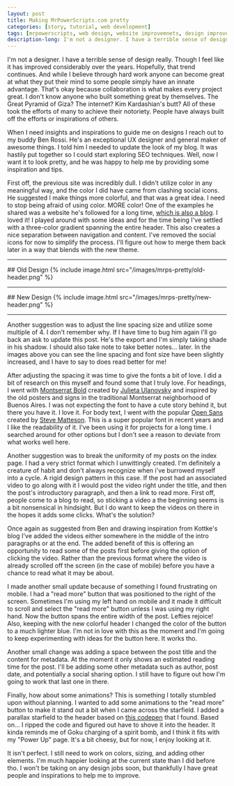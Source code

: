 ```yaml
---
layout: post
title: Making MrPowerScripts.com pretty
categories: [story, tutorial, web development]
tags: [mrpowerscripts, web design, website improvemnets, design improvements. making mrepowerscripts.com pretty ]
description-long: I'm not a designer. I have a terrible sense of design really. Though I feel like it has improved considerably over the years. Hopefully, that trend continues. And while I believe through hard work anyone can become great at what they put their mind to some people simply have an innate advantage. That's okay because collaboration is what makes every project great. I don't know anyone who built something great by themselves. The Great Pyramid of Giza?  The internet? Kim Kardashian's butt? All of these took the efforts of many to achieve their notoriety. People have always built off the efforts or inspirations of others.
---
```


I'm not a designer. I have a terrible sense of design really. Though I feel like it has improved considerably over the years. Hopefully, that trend continues. And while I believe through hard work anyone can become great at what they put their mind to some people simply have an innate advantage. That's okay because collaboration is what makes every project great. I don't know anyone who built something great by themselves. The Great Pyramid of Giza?  The internet? Kim Kardashian's butt? All of these took the efforts of many to achieve their notoriety. People have always built off the efforts or inspirations of others.

When I need insights and inspirations to guide me on designs I reach out to my buddy Ben Rossi. He's an exceptional UX designer and general maker of awesome things. I told him I needed to update the look of my blog. It was hastily put together so I could start exploring SEO techniques. Well, now I want it to look pretty, and he was happy to help me by providing some inspiration and tips.

First off, the previous site was incredibly dull. I didn't utilize color in any meaningful way, and the color I did have came from clashing social icons. He suggested I make things more colorful, and that was a great idea. I need to stop being afraid of using color. MORE color! One of the examples he shared was a website he's followed for a long time, [which is also a blog](https://kottke.org/). I loved it! I played around with some ideas and for the time being I've settled with a three-color gradient spanning the entire header. This also creates a nice separation between navigation and content. I've removed the social icons for now to simplify the process. I'll figure out how to merge them back later in a way that blends with the new theme.

<hr>
## Old Design
{% include image.html src="/images/mrps-pretty/old-header.png" %}

<hr>
## New Design
{% include image.html src="/images/mrps-pretty/new-header.png" %}
<hr>

Another suggestion was to adjust the line spacing size and utilize some multiple of 4. I don't remember why. If I have time to bug him again I'll go back an ask to update this post. He's the export and I'm simply taking shade in his shadow. I should also take note to take better notes... later. In the images above you can see the line spacing and font size have been slightly increased, and I have to say to does read better for me!

After adjusting the spacing it was time to give the fonts a bit of love. I did a bit of research on this myself and found some that I truly love. For headings, I went with [Montserrat Bold](https://fonts.google.com/specimen/Montserrat) created by [Julieta Ulanovsky](https://github.com/JulietaUla/Montserrat) and inspired by the old posters and signs in the traditional Montserrat neighborhood of Buenos Aires. I was not expecting the font to have a cute story behind it, but there you have it. I love it. For body text, I went with the popular [Open Sans](https://fonts.google.com/specimen/Open+Sans) created by [Steve Matteson](https://twitter.com/@SteveMatteson1). This is a super popular font in recent years and I like the readability of it. I've been using it for projects for a long time. I searched around for other options but I don't see a reason to deviate from what works well here.

Another suggestion was to break the uniformity of my posts on the index page. I had a very strict format which I unwittingly created. I'm definitely a creature of habit and don't always recognize when i've burrowed myself into a cycle. A rigid design pattern in this case. If the post had an associated video to go along with it I would post the video right under the title, and then the post's introductory paragraph, and then a link to read more. First off, people come to a blog to read, so sticking a video a the beginning seems is a bit nonsensical in hindsight. But I do want to keep the videos on there in the hopes it adds some clicks. What's the solution?

Once again as suggested from Ben and drawing inspiration from Kottke's blog I've added the videos either somewhere in the middle of the intro paragraphs or at the end. The added benefit of this is offering an opportunity to read some of the posts first before giving the option of clicking the video. Rather than the previous format where the video is already scrolled off the screen (in the case of mobile) before you have a chance to read what it may be about.

I made another small update because of something I found frustrating on mobile. I had a "read more" button that was positioned to the right of the screen. Sometimes I'm using my left hand on mobile and it made it difficult to scroll and select the "read more" button unless I was using my right hand. Now the button spans the entire width of the post. Lefties rejoice! Also, keeping with the new colorful header I changed the color of the button to a much lighter blue. I'm not in love with this as the moment and I'm going to keep experimenting with ideas for the button here. It works tho.

Another small change was adding a space between the post title and the content for metadata. At the moment it only shows an estimated reading time for the post. I'll be adding some other metadata such as author, post date, and potentially a social sharing option. I still have to figure out how I'm going to work that last one in there.

Finally, how about some animations?  This is something I totally stumbled upon without planning. I wanted to add some animations to the "read more" button to make it stand out a bit when I came across the starfield.  I added a parallax starfield to the header based on [this codepen](https://codepen.io/saransh/pen/BKJun) that I found. Based on... I ripped the code and figured out have to shove it into the header. It kinda reminds me of Goku charging of a spirit bomb, and I think it fits with my "Power Up" page. It's a bit cheesy, but for now, I enjoy looking at it.

It isn't perfect. I still need to work on colors, sizing, and adding other elements. I'm much happier looking at the current state than I did before tho. I won't be taking on any design jobs soon, but thankfully I have great people and inspirations to help me to improve.
